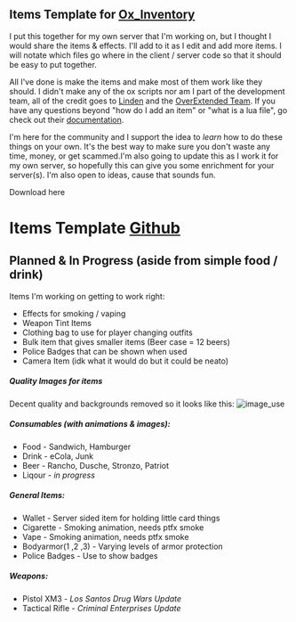 ## Items Template for [Ox_Inventory](https://github.com/overextended/ox_inventory)
I put this together for my own server that I'm working on, but I thought I would share the items & effects. I'll add to it as I edit and add more items. I will notate which files go where in the client / server code so that it should be easy to put together.

All I've done is make the items and make most of them work like they should. I didn't make any of the ox scripts nor am I part of the development team, all of the credit goes to [Linden](https://github.com/thelindat) and the [OverExtended Team](https://github.com/overextended). If you have any questions beyond "how do I add an item" or "what is a lua file", go check out their [documentation](https://overextended.github.io/docs/).

I'm here for the community and I support the idea to *learn* how to do these things on your own. It's the best way to make sure you don't waste any time, money, or get scammed.I'm also going to update this as I work it for my own server, so hopefully this can give you some enrichment for your server(s). I'm also open to ideas, cause that sounds fun.

Download here
# Items Template [Github](https://github.com/MIAgimir/Ox_Inventory-ItemsTemplate)

## Planned & In Progress (aside from simple food / drink)
Items I'm working on getting to work right:
* Effects for smoking / vaping
* Weapon Tint Items
* Clothing bag to use for player changing outfits
* Bulk item that gives smaller items (Beer case = 12 beers)
* Police Badges that can be shown when used
* Camera Item (idk what it would do but it could be neato)

##### Quality Images for items
Decent quality and backgrounds removed so it looks like this:
![image_use](https://imgur.com/iz80nQf.png)

##### Consumables (with animations & images):
* Food - Sandwich, Hamburger
* Drink - eCola, Junk
* Beer - Rancho, Dusche, Stronzo, Patriot
* Liqour - *in progress*

##### General Items:
* Wallet - Server sided item for holding little card things
* Cigarette - Smoking animation, needs ptfx smoke
* Vape - Smoking animation, needs ptfx smoke
* Bodyarmor(1 ,2 ,3) - Varying levels of armor protection
* Police Badges - Use to show badges

##### Weapons:
* Pistol XM3 - *Los Santos Drug Wars Update*
* Tactical Rifle - *Criminal Enterprises Update*
